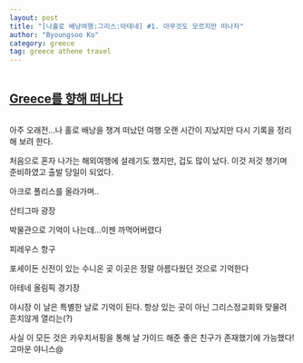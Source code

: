 ```yaml
---
layout: post
title: "[나홀로 배낭여행:그리스:아테네] #1. 아무것도 모르지만 떠나자"
author: "Byoungsoo Ko"
category: greece
tag: greece athene travel 
---
```






```
```
##  [Greece를 향해 떠나다]()
```
```

아주 오래전...나 홀로 배낭을 챙겨 떠났던 여행
오랜 시간이 지났지만 다시 기록을 정리해 보려 한다.

처음으로 혼자 나가는 해외여행에 설레기도 했지만, 겁도 많이 났다.
이것 저것 챙기며 준비하였고 출발 당일이 되었다.



아크로 폴리스를 올라가며..


산티그마 광장




박물관으로 기억이 나는데...이젠 까먹어버렸다




피레우스 항구


포세이돈 신전이 있는 수니온 곶
이곳은 정말 아름다웠던 것으로 기억한다




아테네 올림픽 경기장







야시장
이 날은 특별한 날로 기억이 된다.
항상 있는 곳이 아닌 그리스정교회와 맞물려 흔치않게 열리는(?)





사실 이 모든 것은 카우치서핑을 통해 날 가이드 해준 좋은 친구가 존재했기에
가능했다! 고마운 야니스@
